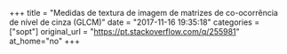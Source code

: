 +++
title = "Medidas de textura de imagem de matrizes de co-ocorrência de nível de cinza (GLCM)"
date = "2017-11-16 19:35:18"
categories = ["sopt"]
original_url = "https://pt.stackoverflow.com/q/255981"
at_home="no"
+++

